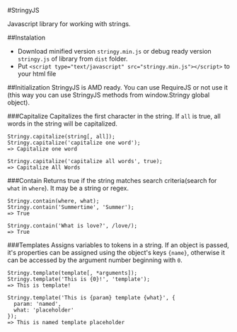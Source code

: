 #StringyJS

Javascript library for working with strings.

##Instalation
* Download minified version `stringy.min.js` or debug ready version `stringy.js` of library from `dist` folder.
* Put `<script type="text/javascript" src="stringy.min.js"></script>` to your html file

##Initialization
StringyJS is AMD ready. You can use RequireJS or not use it (this way you can use StringyJS methods from window.Stringy global object).

###Capitalize
Capitalizes the first character in the string. If `all` is true, all words in the string will be capitalized.

    Stringy.capitalize(string[, all]);
    Stringy.capitalize('capitalize one word');
    => Capitalize one word

    Stringy.capitalize('capitalize all words', true);
    => Capitalize All Words


###Contain
Returns true if the string matches search criteria(search for `what` in `where`). It may be a string or regex.

    Stringy.contain(where, what);
    Stringy.contain('Summertime', 'Summer');
    => True

    Stringy.contain('What is love?', /love/);
    => True


###Templates
Assigns variables to tokens in a string. If an object is passed, it's properties can be assigned using the object's keys `{name}`, otherwise it can be accessed by the argument number beginning with `0`.

    Stringy.template(template[, *arguments]);
    Stringy.template('This is {0}!', 'template');
    => This is template!
    
    Stringy.template('This is {param} template {what}', {
      param: 'named',
      what: 'placeholder'
    });
    => This is named template placeholder